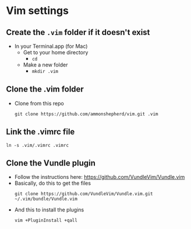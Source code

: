 # Vim settings

## Create the `.vim` folder if it doesn't exist

- In your Terminal.app (for Mac)
  - Get to  your home directory
    - `cd`
  - Make a new folder
    - `mkdir .vim`

## Clone the .vim folder

- Clone from this repo
  ```
  git clone https://github.com/ammonshepherd/vim.git .vim
  ```
## Link the .vimrc file
  ```
  ln -s .vim/.vimrc .vimrc
  ```

## Clone the Vundle plugin

- Follow the instructions here: https://github.com/VundleVim/Vundle.vim
- Basically, do this to get the files
  ```
  git clone https://github.com/VundleVim/Vundle.vim.git ~/.vim/bundle/Vundle.vim
  ```
- And this to install the plugins
  ```
  vim +PluginInstall +qall
  ```
